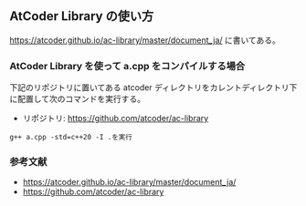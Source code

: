 ## AtCoder Library の使い方

https://atcoder.github.io/ac-library/master/document_ja/ に書いてある。

### AtCoder Library を使って a.cpp をコンパイルする場合

下記のリポジトリに置いてある atcoder ディレクトリをカレントディレクトリ下に配置して次のコマンドを実行する。

* リポジトリ: https://github.com/atcoder/ac-library

```
g++ a.cpp -std=c++20 -I .を実行
```

### 参考文献

- https://atcoder.github.io/ac-library/master/document_ja/
- https://github.com/atcoder/ac-library
